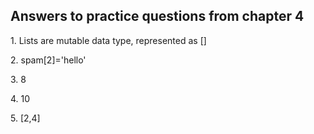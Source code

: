 <h2>Answers to practice questions from chapter 4</h2>

<p>1. Lists are mutable data type, represented as []</p>

<p>2. spam[2]='hello'</p>

<p>3. 8</p>

<p>4. 10</p>

<p>5. [2,4]</p>
